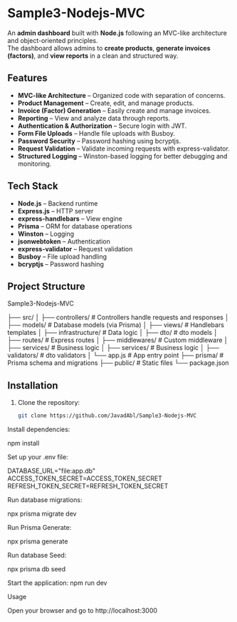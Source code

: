 # Sample3-Nodejs-MVC

An **admin dashboard** built with **Node.js** following an MVC-like architecture and object-oriented principles.  
The dashboard allows admins to **create products**, **generate invoices (factors)**, and **view reports** in a clean and structured way.

## Features

- **MVC-like Architecture** – Organized code with separation of concerns.
- **Product Management** – Create, edit, and manage products.
- **Invoice (Factor) Generation** – Easily create and manage invoices.
- **Reporting** – View and analyze data through reports.
- **Authentication & Authorization** – Secure login with JWT.
- **Form File Uploads** – Handle file uploads with Busboy.
- **Password Security** – Password hashing using bcryptjs.
- **Request Validation** – Validate incoming requests with express-validator.
- **Structured Logging** – Winston-based logging for better debugging and monitoring.

## Tech Stack

- **Node.js** – Backend runtime
- **Express.js** – HTTP server
- **express-handlebars** – View engine
- **Prisma** – ORM for database operations
- **Winston** – Logging
- **jsonwebtoken** – Authentication
- **express-validator** – Request validation
- **Busboy** – File upload handling
- **bcryptjs** – Password hashing

## Project Structure

Sample3-Nodejs-MVC

├── src/
│ ├── controllers/ # Controllers handle requests and responses
│ ├── models/ # Database models (via Prisma)
│ ├── views/ # Handlebars templates
│ ├── infrastructure/ # Data logic
│ ├── dto/ # dto models
│ ├── routes/ # Express routes
│ ├── middlewares/ # Custom middleware
│ ├── services/ # Business logic
│ ├── services/ # Business logic
│ ├── validators/ # dto validators
│ └── app.js # App entry point
├── prisma/ # Prisma schema and migrations
├── public/ # Static files
└── package.json


## Installation

1. Clone the repository:
   ```bash
   git clone https://github.com/JavadAbl/Sample3-Nodejs-MVC

Install dependencies:

   npm install

Set up your .env file:

   DATABASE_URL="file:app.db"
   ACCESS_TOKEN_SECRET=ACCESS_TOKEN_SECRET
   REFRESH_TOKEN_SECRET=REFRESH_TOKEN_SECRET

Run database migrations:

   npx prisma migrate dev

Run Prisma Generate:

   npx prisma generate

Run database Seed:

   npx prisma db seed


Start the application:
    npm run dev

Usage

Open your browser and go to http://localhost:3000
